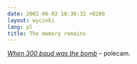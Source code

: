 ```yaml
---
date: 2002-06-02 18:36:32 +0200
layout: wycinki
lang: pl
title: The memory remains
---
```


<cite>[When 300 baud was the bomb](http://www.salon.com/technology/feature/2002/05/31/back_in_the_day/print.html '…na salon.com')</cite> – polecam.
